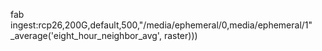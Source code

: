 fab ingest:rcp26,200G,default,500,"/media/ephemeral/0\,media/ephemeral/1"
_average('eight_hour_neighbor_avg', raster)))
